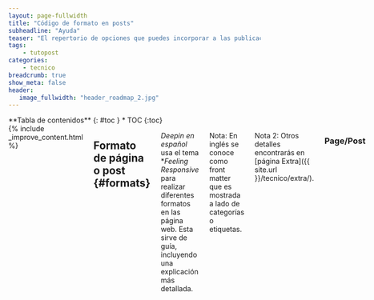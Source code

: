 ```yaml
---
layout: page-fullwidth
title: "Código de formato en posts"
subheadline: "Ayuda"
teaser: "El repertorio de opciones que puedes incorporar a las publicación"
tags:
    - tutopost
categories:
    - tecnico
breadcrumb: true
show_meta: false
header:
   image_fullwidth: "header_roadmap_2.jpg"
---
```

<div class="row">
<div class="medium-4 medium-push-8 columns" markdown="1">
<div class="panel radius" markdown="1">
**Tabla de contenidos**
{: #toc }
*  TOC
{:toc}
</div>
</div><!-- /.medium-4.columns -->

<div class="medium-8 medium-pull-4 columns" markdown="1">
{% include _improve_content.html %}

## Formato de página o post   {#formats}

*Deepin en español* usa el tema **Feeling Responsive* para realizar diferentes formatos en las página web. Esta sirve de guía, incluyendo una explicación más detallada.

Nota: En inglés se conoce como front matter que es mostrada a lado de categorías o etiquetas.

Nota 2: Otros detalles encontrarás en [página Extra]({{ site.url }}/tecnico/extra/).

### Page/Post
El formato página/post no tiene texto lateral por defecto, su contenido está centrado y debajo de ella conteiene metadatos como categorías, etiquetas, fecha de creación y autor.

Al comenzar la edición añade el código: `layout: page`

### Page/Post con lateral izquierda o derecho
Para mostrar un lateral, añade `sidebar: left` o `sidebar: right` y en el front matter, y *vaya, es todo*. El contenido del lateral proviene del archivo `_includes/sidebar`.


### Page/Post con o sin metadatos
Al mostrar metadatos como categorías, etiquetas y otros, incluye el código `show_meta: true`. Viene por defecto, dependiendo de la página de configuración `_config.yml`. De lo contrario, para ocultar reemplaza a `show_meta: false`.


### Page Full Width
Las páginas panorámicas o de ancho completo son apropiadas para añadir tablas o galerías. Otros detalles encontrarás en [foundation grid system](http://foundation.zurb.com/docs/components/grid.html).

En front matter usa: `layout: page-fullwidth`


### Frontpage
Este código es especial, porque permite añadir tres *widgets* en el encabezado, además de descripción y enlaces. Es usada en la [página central]({{ site.url }}{{ site.baseurl }}) del sitio web.

En front matter usa: `layout: frontpage`


### Video
Si quieres añadir vídeos en lugar de imágenes, tenemos una plantilla especial. Cambia a un fondo oscuro y da presentación al vídeo a pantalla completa.

En front matter usa: `layout: video`

<small markdown="1">[Up to table of contents](#toc)</small>
{: .text-right }

## Personalizar la página

## Imágenes: Principal, miniatura e inicio {#images}

Recomendado para añadir noticias.


### Imagen principal

~~~
image:
    title: image.jpg
~~~


### Miniatura

Tienen un tamaño de 150x150 pixels. Se define como:

~~~
image:
    thumb: thumbnail_image.jpg
~~~


### Imagen de inicio

Como un ancho mínimo 970 pixels, se añade una imagen panorámica al señalar un post en la página principal. Defínelo como:

~~~
image:
    homepage: header_homepage_13.jpg
~~~



### Subtítulo con URL

Idel para dar crédito al autor de la imágen o detallar más. Escribe como:

~~~
image:
    title: header_image.jpg
    caption: Image by Phlow
    caption_url: "http://phlow.de/"
~~~

### Ejemplo para añadir imágenes de encabezado al artículo

~~~
image:
    title: title_image.jpg
    thumb: thumbnail_image.jpg
    homepage: header_homepage_13.jpg
    caption: Image by Phlow
    caption_url: "http://phlow.de/"
~~~


<small markdown="1">[Up to table of contents](#toc)</small>
{: .text-right }


## Módulos Javascript/Foundation

Esta sección solo está enfocado en optimizar *Feeling Responsive*, ya que tiene módulos que hacen cargar más rápido de lo normal.

También se añade otro módulo javascript: [`backstretch`](http://srobbin.com/jquery-plugins/backstretch/) de Scott Robbin. Esos módulos son usados en el tema junto a la librería reducida `javascript.min.js`.

~~~
/foundation/bower_components/foundation/js/vendor/jquery.js'
/foundation/bower_components/foundation/js/vendor/fastclick.js'
/foundation/bower_components/foundation/js/foundation.accordion.js'
/foundation/bower_components/foundation/js/foundation.clearing.js'
/foundation/bower_components/foundation/js/foundation.dropdown.js'
/foundation/bower_components/foundation/js/foundation.equalizer.js'
/foundation/bower_components/foundation/js/foundation.magellan.js'
/foundation/bower_components/foundation/js/foundation.topbar.js'
/foundation/js/jquery.backstretch.js'
~~~

{% include _improve_content.html %}

</div><!-- /.medium-8.columns -->
</div><!-- /.row -->
